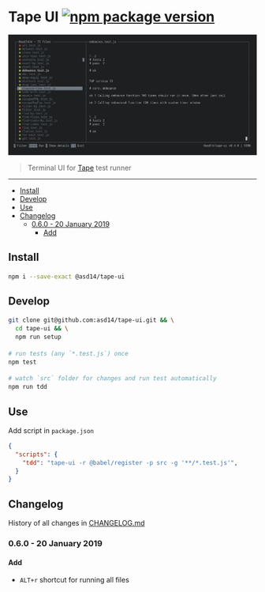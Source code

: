 <!-- markdownlint-disable line-length -->

# Tape UI [![npm package version](https://badge.fury.io/js/%40asd14%2Ftape-ui.svg)](https://badge.fury.io/js/%40asd14%2Ftape-ui)

![Tape UI](docs/screenshot.png)

> Terminal UI for [Tape](https://github.com/substack/tape) test runner

---

<!-- vim-markdown-toc GFM -->

* [Install](#install)
* [Develop](#develop)
* [Use](#use)
* [Changelog](#changelog)
  * [0.6.0 - 20 January 2019](#060---20-january-2019)
    * [Add](#add)

<!-- vim-markdown-toc -->

## Install

```bash
npm i --save-exact @asd14/tape-ui
```

## Develop

```bash
git clone git@github.com:asd14/tape-ui.git && \
  cd tape-ui && \
  npm run setup

# run tests (any `*.test.js`) once
npm test

# watch `src` folder for changes and run test automatically
npm run tdd
```

## Use

Add script in `package.json`

```json
{
  "scripts": {
    "tdd": "tape-ui -r @babel/register -p src -g '**/*.test.js'",
  }
}
```

## Changelog

History of all changes in [CHANGELOG.md](CHANGELOG.md)

### 0.6.0 - 20 January 2019

#### Add

* `ALT+r` shortcut for running all files
